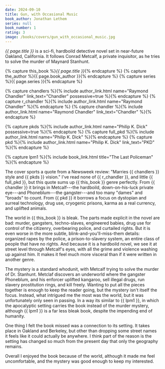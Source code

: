 ```yaml
---
date: 2024-09-10
title: Gun, with Occasional Music
book_author: Jonathan Lethem
series: null
book_number: 1
rating: 3
image: /books/covers/gun_with_occasional_music.jpg
---
```


<cite class="book-title">{{ page.title }}</cite> is a sci-fi, hardboild
detective novel set in near-future Oakland, California. It follows Conrad
Metcalf, a private inquisitor, as he tries to solve the murder of Maynard
Stanhunt.

{% capture this_book %}<cite class="book-title">{{ page.title }}</cite>{% endcapture %}
{% capture the_author %}<span class="author-name">{{ page.book_author }}</span>{% endcapture %}
{% capture series %}<span class="book-series">{{ page.series }}</span>{% endcapture %}

{% capture chandlers %}{% include author_link.html name="Raymond Chandler" link_text="Chandler" possessive=true %}{% endcapture %}
{% capture r_chandler %}{% include author_link.html name="Raymond Chandler" %}{% endcapture %}
{% capture chandler %}{% include author_link.html name="Raymond Chandler" link_text="Chandler" %}{% endcapture %}

{% capture pkds %}{% include author_link.html name="Philip K. Dick" possessive=true %}{% endcapture %}
{% capture full_pkd %}{% include author_link.html name="Philip K. Dick" %}{% endcapture %}
{% capture pkd %}{% include author_link.html name="Philip K. Dick" link_text="PKD" %}{% endcapture %}

{% capture lpm1 %}{% include book_link.html title="The Last Policeman" %}{% endcapture %}


The cover sports a quote from a Newsweek review: "Marries {{ chandlers }}
style and {{ pkds }} vision." I've read none of {{ r_chandler }}, and little
{{ full_pkd }}, but this quote sums up {{ this_book }} genre perfectly. From
{{ chandler }} it brings in Metcalf---the hardboild, down-on-his-luck private
eye---and Phoneblum---the gangster---and too many "dames" and "broads" to
count. From {{ pkd }} it borrows a focus on dystopian and surreal technology,
drug use, cryogenic prisons, karma as a real currency, and uplifted animals.

The world in {{ this_book }} is bleak. The parts made explicit in the novel
are bad: murder, gangsters, techno-slaves, engineered babies, drug use for
control of the citizenry, overbearing police, and curtailed rights. But it is
even worse in the more subtle, blink-and-you'll-miss-them details: organized
rapes by the police, a prison-to-slavery system, an entire class of people
that have no rights. And because it is a hardboild novel, we see it at street
level through Metcalf's eyes, with all the grime and violence washing up
against him. It makes it feel much more visceral than if it were written in
another genre.

The mystery is a standard whodunit, with Metcalf trying to solve the murder of
Dr. Stanhunt. Metclaf discovers an underworld where the gangster Phoneblum,
and his enforcer uplifted kangaroo, sell illegal drugs, run slavery
prostitution rings, and kill freely. Wanting to put all the pieces together is
enough to keep the reader going, but the mystery isn't itself the focus.
Instead, what intrigued me the most was the world, but it was unfortunately
only seen in passing. In a way its similar to {{ lpm1 }}, in which the
apocalyptic setting carries the book instead of the murder mystery, although
{{ lpm1 }} is a far less bleak book, despite the impending end of humanity.

One thing I felt the book missed was a connection to its setting. It takes
place in Oakland and Berkeley, but other than dropping some street names it
feels like it could actually be anywhere. I think part of the reason is the
setting has changed so much from the present day that only the geography
remains.

Overall I enjoyed the book because of the world, although it made me feel
uncomfortable, and the mystery was good enough to keep my interested.
